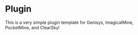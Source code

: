 # Plugin
This is a very simple plugin template for Genisys, ImagicalMine, PocketMine, and ClearSky!

